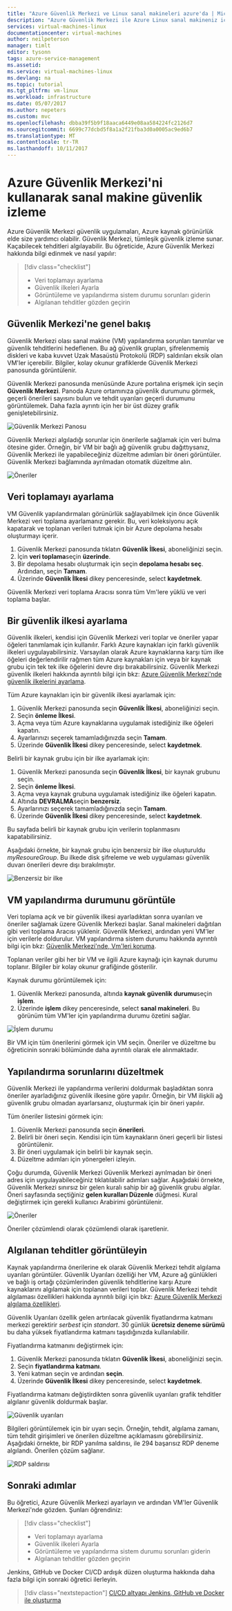 ```yaml
---
title: "Azure Güvenlik Merkezi ve Linux sanal makineleri azure'da | Microsoft Docs"
description: "Azure Güvenlik Merkezi ile Azure Linux sanal makineniz için güvenlik hakkında bilgi edinin."
services: virtual-machines-linux
documentationcenter: virtual-machines
author: neilpeterson
manager: timlt
editor: tysonn
tags: azure-service-management
ms.assetid: 
ms.service: virtual-machines-linux
ms.devlang: na
ms.topic: tutorial
ms.tgt_pltfrm: vm-linux
ms.workload: infrastructure
ms.date: 05/07/2017
ms.author: nepeters
ms.custom: mvc
ms.openlocfilehash: dbba39f5b9f18aaca6449e08aa584224fc2126d7
ms.sourcegitcommit: 6699c77dcbd5f8a1a2f21fba3d0a0005ac9ed6b7
ms.translationtype: MT
ms.contentlocale: tr-TR
ms.lasthandoff: 10/11/2017
---
```

# <a name="monitor-virtual-machine-security-by-using-azure-security-center"></a>Azure Güvenlik Merkezi'ni kullanarak sanal makine güvenlik izleme

Azure Güvenlik Merkezi güvenlik uygulamaları, Azure kaynak görünürlük elde size yardımcı olabilir. Güvenlik Merkezi, tümleşik güvenlik izleme sunar. Kaçabilecek tehditleri algılayabilir. Bu öğreticide, Azure Güvenlik Merkezi hakkında bilgi edinmek ve nasıl yapılır:
 
> [!div class="checklist"]
> * Veri toplamayı ayarlama
> * Güvenlik ilkeleri Ayarla
> * Görüntüleme ve yapılandırma sistem durumu sorunları giderin
> * Algılanan tehditler gözden geçirin  

## <a name="security-center-overview"></a>Güvenlik Merkezi'ne genel bakış

Güvenlik Merkezi olası sanal makine (VM) yapılandırma sorunları tanımlar ve güvenlik tehditlerini hedeflenen. Bu ağ güvenlik grupları, şifrelenmemiş diskleri ve kaba kuvvet Uzak Masaüstü Protokolü (RDP) saldırıları eksik olan VM'ler içerebilir. Bilgiler, kolay okunur grafiklerde Güvenlik Merkezi panosunda görüntülenir.

Güvenlik Merkezi panosunda menüsünde Azure portalına erişmek için seçin **Güvenlik Merkezi**. Panoda Azure ortamınıza güvenlik durumunu görmek, geçerli önerileri sayısını bulun ve tehdit uyarıları geçerli durumunu görüntülemek. Daha fazla ayrıntı için her bir üst düzey grafik genişletebilirsiniz.

![Güvenlik Merkezi Panosu](./media/tutorial-azure-security/asc-dash.png)

Güvenlik Merkezi algıladığı sorunlar için önerilerle sağlamak için veri bulma ötesine gider. Örneğin, bir VM bir bağlı ağ güvenlik grubu dağıttıysanız, Güvenlik Merkezi ile yapabileceğiniz düzeltme adımları bir öneri görüntüler. Güvenlik Merkezi bağlamında ayrılmadan otomatik düzeltme alın.  

![Öneriler](./media/tutorial-azure-security/recommendations.png)

## <a name="set-up-data-collection"></a>Veri toplamayı ayarlama

VM Güvenlik yapılandırmaları görünürlük sağlayabilmek için önce Güvenlik Merkezi veri toplama ayarlamanız gerekir. Bu, veri koleksiyonu açık kapatarak ve toplanan verileri tutmak için bir Azure depolama hesabı oluşturmayı içerir. 

1. Güvenlik Merkezi panosunda tıklatın **Güvenlik İlkesi**, aboneliğinizi seçin. 
2. İçin **veri toplama**seçin **üzerinde**.
3. Bir depolama hesabı oluşturmak için seçin **depolama hesabı seç**. Ardından, seçin **Tamam**.
4. Üzerinde **Güvenlik İlkesi** dikey penceresinde, select **kaydetmek**. 

Güvenlik Merkezi veri toplama Aracısı sonra tüm Vm'lere yüklü ve veri toplama başlar. 

## <a name="set-up-a-security-policy"></a>Bir güvenlik ilkesi ayarlama

Güvenlik ilkeleri, kendisi için Güvenlik Merkezi veri toplar ve öneriler yapar öğeleri tanımlamak için kullanılır. Farklı Azure kaynakları için farklı güvenlik ilkeleri uygulayabilirsiniz. Varsayılan olarak Azure kaynaklarına karşı tüm ilke öğeleri değerlendirilir rağmen tüm Azure kaynakları için veya bir kaynak grubu için tek tek ilke öğelerini devre dışı bırakabilirsiniz. Güvenlik Merkezi güvenlik ilkeleri hakkında ayrıntılı bilgi için bkz: [Azure Güvenlik Merkezi'nde güvenlik ilkelerini ayarlama](../../security-center/security-center-policies.md). 

Tüm Azure kaynakları için bir güvenlik ilkesi ayarlamak için:

1. Güvenlik Merkezi panosunda seçin **Güvenlik İlkesi**, aboneliğinizi seçin.
2. Seçin **önleme İlkesi**.
3. Açma veya tüm Azure kaynaklarına uygulamak istediğiniz ilke öğeleri kapatın.
4. Ayarlarınızı seçerek tamamladığınızda seçin **Tamam**.
5. Üzerinde **Güvenlik İlkesi** dikey penceresinde, select **kaydetmek**. 

Belirli bir kaynak grubu için bir ilke ayarlamak için:

1. Güvenlik Merkezi panosunda seçin **Güvenlik İlkesi**, bir kaynak grubunu seçin.
2. Seçin **önleme İlkesi**.
3. Açma veya kaynak grubuna uygulamak istediğiniz ilke öğeleri kapatın.
4. Altında **DEVRALMA**seçin **benzersiz**.
5. Ayarlarınızı seçerek tamamladığınızda seçin **Tamam**.
6. Üzerinde **Güvenlik İlkesi** dikey penceresinde, select **kaydetmek**.  

Bu sayfada belirli bir kaynak grubu için verilerin toplanmasını kapatabilirsiniz.

Aşağıdaki örnekte, bir kaynak grubu için benzersiz bir ilke oluşturuldu *myResoureGroup*. Bu ilkede disk şifreleme ve web uygulaması güvenlik duvarı önerileri devre dışı bırakılmıştır.

![Benzersiz bir ilke](./media/tutorial-azure-security/unique-policy.png)

## <a name="view-vm-configuration-health"></a>VM yapılandırma durumunu görüntüle

Veri toplama açık ve bir güvenlik ilkesi ayarladıktan sonra uyarıları ve öneriler sağlamak üzere Güvenlik Merkezi başlar. Sanal makineleri dağıtılan gibi veri toplama Aracısı yüklenir. Güvenlik Merkezi, ardından yeni VM'ler için verilerle doldurulur. VM yapılandırma sistem durumu hakkında ayrıntılı bilgi için bkz: [Güvenlik Merkezi'nde, Vm'leri koruma](../../security-center/security-center-virtual-machine-recommendations.md). 

Toplanan veriler gibi her bir VM ve ilgili Azure kaynağı için kaynak durumu toplanır. Bilgiler bir kolay okunur grafiğinde gösterilir. 

Kaynak durumu görüntülemek için:

1.  Güvenlik Merkezi panosunda, altında **kaynak güvenlik durumu**seçin **işlem**. 
2.  Üzerinde **işlem** dikey penceresinde, select **sanal makineleri**. Bu görünüm tüm VM'ler için yapılandırma durumu özetini sağlar.

![İşlem durumu](./media/tutorial-azure-security/compute-health.png)

Bir VM için tüm önerilerini görmek için VM seçin. Öneriler ve düzeltme bu öğreticinin sonraki bölümünde daha ayrıntılı olarak ele alınmaktadır.

## <a name="remediate-configuration-issues"></a>Yapılandırma sorunlarını düzeltmek

Güvenlik Merkezi ile yapılandırma verilerini doldurmak başladıktan sonra öneriler ayarladığınız güvenlik ilkesine göre yapılır. Örneğin, bir VM ilişkili ağ güvenlik grubu olmadan ayarlarsanız, oluşturmak için bir öneri yapılır. 

Tüm öneriler listesini görmek için: 

1. Güvenlik Merkezi panosunda seçin **önerileri**.
2. Belirli bir öneri seçin. Kendisi için tüm kaynakların öneri geçerli bir listesi görüntülenir.
3. Bir öneri uygulamak için belirli bir kaynak seçin. 
4. Düzeltme adımları için yönergeleri izleyin. 

Çoğu durumda, Güvenlik Merkezi Güvenlik Merkezi ayrılmadan bir öneri adres için uygulayabileceğiniz tıklatılabilir adımları sağlar. Aşağıdaki örnekte, Güvenlik Merkezi sınırsız bir gelen kuralı sahip bir ağ güvenlik grubu algılar. Öneri sayfasında seçtiğiniz **gelen kuralları Düzenle** düğmesi. Kural değiştirmek için gerekli kullanıcı Arabirimi görüntülenir. 

![Öneriler](./media/tutorial-azure-security/remediation.png)

Öneriler çözümlendi olarak çözümlendi olarak işaretlenir. 

## <a name="view-detected-threats"></a>Algılanan tehditler görüntüleyin

Kaynak yapılandırma önerilerine ek olarak Güvenlik Merkezi tehdit algılama uyarıları görüntüler. Güvenlik Uyarıları özelliği her VM, Azure ağ günlükleri ve bağlı iş ortağı çözümlerinden güvenlik tehditlerine karşı Azure kaynaklarını algılamak için toplanan verileri toplar. Güvenlik Merkezi tehdit algılaması özellikleri hakkında ayrıntılı bilgi için bkz: [Azure Güvenlik Merkezi algılama özellikleri](../../security-center/security-center-detection-capabilities.md).

Güvenlik Uyarıları özellik gelen artırılacak güvenlik fiyatlandırma katmanı merkezi gerektirir *serbest* için *standart*. 30 günlük **ücretsiz deneme sürümü** bu daha yüksek fiyatlandırma katmanı taşıdığınızda kullanılabilir. 

Fiyatlandırma katmanını değiştirmek için:  

1. Güvenlik Merkezi panosunda tıklatın **Güvenlik İlkesi**, aboneliğinizi seçin.
2. Seçin **fiyatlandırma katmanı**.
3. Yeni katman seçin ve ardından **seçin**.
4. Üzerinde **Güvenlik İlkesi** dikey penceresinde, select **kaydetmek**. 

Fiyatlandırma katmanı değiştirdikten sonra güvenlik uyarıları grafik tehditler algılanır güvenlik doldurmak başlar.

![Güvenlik uyarıları](./media/tutorial-azure-security/security-alerts.png)

Bilgileri görüntülemek için bir uyarı seçin. Örneğin, tehdit, algılama zamanı, tüm tehdit girişimleri ve önerilen düzeltme açıklamasını görebilirsiniz. Aşağıdaki örnekte, bir RDP yanılma saldırısı, ile 294 başarısız RDP deneme algılandı. Önerilen çözüm sağlanır.

![RDP saldırısı](./media/tutorial-azure-security/rdp-attack.png)

## <a name="next-steps"></a>Sonraki adımlar
Bu öğretici, Azure Güvenlik Merkezi ayarlayın ve ardından VM'ler Güvenlik Merkezi'nde gözden. Şunları öğrendiniz:

> [!div class="checklist"]
> * Veri toplamayı ayarlama
> * Güvenlik ilkeleri Ayarla
> * Görüntüleme ve yapılandırma sistem durumu sorunları giderin
> * Algılanan tehditler gözden geçirin

Jenkins, GitHub ve Docker CI/CD ardışık düzen oluşturma hakkında daha fazla bilgi için sonraki öğretici ilerleyin.

> [!div class="nextstepaction"]
> [CI/CD altyapı Jenkins, GitHub ve Docker ile oluşturma](tutorial-jenkins-github-docker-cicd.md)

